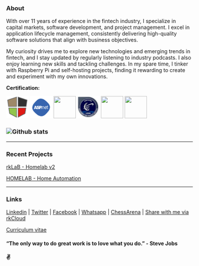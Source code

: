 ### About

With over 11 years of experience in the fintech industry, I specialize in capital markets, software development, and project management. I excel in application lifecycle management, consistently delivering high-quality software solutions that align with business objectives.

My curiosity drives me to explore new technologies and emerging trends in fintech, and I stay updated by regularly listening to industry podcasts. I also enjoy learning new skills and tackling challenges. In my spare time, I tinker with Raspberry Pi and self-hosting projects, finding it rewarding to create and experiment with my own innovations.

**Certification:**  

[<code><img height="60" width="60" src="https://github.com/1ramkrishnan/1Ramkrishnan.github.io/raw/master/images/mean.png"></code>](https://drive.google.com/file/d/1-ArkycQZgtb7_4Jw-Vuw6bB8QLHb6Or2/view?usp=share_link)
[<code><img height="60" width="60" src="https://github.com/1ramkrishnan/1Ramkrishnan.github.io/raw/master/images/aspnet.png"></code>](https://drive.google.com/file/d/1-X6IL5UW_Asf6ra6_lbA0K0_W29xNbjS/view?usp=share_link)
[<code><img height="60" width="60" src="https://i0.wp.com/www.msicertified.com/wp-content/uploads/2021/10/PMEC.png?resize=150%2C150&is-pending-load=1#038;ssl=1"></code>](https://drive.google.com/file/d/1-EHClNZ8j6YAiBGMnvyKDqPVTUydGBlQ/view?usp=share_link)
[<code><img height="60" width="60" src="https://raw.githubusercontent.com/1ramkrishnan/1Ramkrishnan.github.io/master/images/lsswb150.png"></code>](https://drive.google.com/file/d/1pW2_VcX14IB5j_13cmO8lE0toykxCAGS/view?usp=share_link)
[<code><img height="60" width="60" src="https://images.credly.com/size/680x680/images/b870667f-00a3-48d7-b988-9c02b441b883/image.png"></code>](https://www.credly.com/badges/5af788da-a8b8-4315-bab3-145b4129537b/public_url)
[<code><img height="60" width="60" src="https://images.credly.com/images/a253b994-caa6-4dd1-bf0e-434dd012b1f6/image.png"></code>](https://www.credly.com/badges/3f34cc17-619e-4feb-8aff-4ead1b2e50ba/public_url)
### ![Github stats](https://github-readme-stats.vercel.app/api?username=1ramkrishnan&count_private=true&hide=prs,issues)
---
### Recent Projects

  [rkLaB - Homelab v2](https://rklab.co.in/)
  
  [HOMELAB - Home Automation](https://www.linkedin.com/pulse/self-hosting-freak-ramkrishnan-thevar?utm_source=share&utm_medium=member_ios&utm_campaign=share_via)


---
### Links

[Linkedin](https://www.linkedin.com/in/1ramkrishnan) | 
[Twitter](https://twitter.com/1rkthevar) | 
[Facebook](https://www.facebook.com/ramkrishnan.thevar) | 
[Whatsapp](https://wa.me/message/44OBR2ND4KVQI1) | 
[ChessArena](https://chessarena.com/profile/750754) |
[Share with me via rkCloud](http://cloud.rklab.co.in/s/sharing) 


[Curriculum vitae](http://cloud.rklab.co.in/s/rkcv)

#### “The only way to do great work is to love what you do.” - Steve Jobs
#### ✌️
